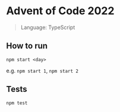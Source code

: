 # Advent of Code 2022

> Language: TypeScript

## How to run

`npm start <day>`

e.g. `npm start 1`, `npm start 2`

## Tests

`npm test`
